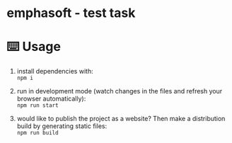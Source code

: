 # emphasoft - test task

# ⌨️ Usage

1. install dependencies with:  
   `npm i`

1. run in development mode (watch changes in the files and refresh your browser automatically):  
   `npm run start`

1. would like to publish the project as a website? Then make a distribution build by generating static files:  
   `npm run build`
